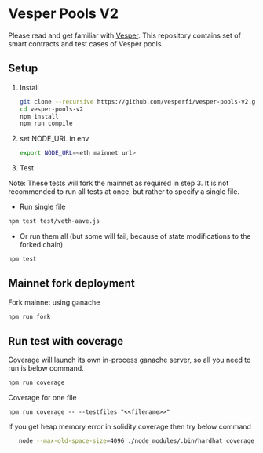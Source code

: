 # Vesper Pools V2

Please read and get familiar with [Vesper](https://docs.vesper.finance/). This repository contains set of smart contracts and test cases of Vesper pools.

## Setup

1. Install

   ```sh
   git clone --recursive https://github.com/vesperfi/vesper-pools-v2.git
   cd vesper-pools-v2
   npm install
   npm run compile
   ```

2. set NODE_URL in env

   ```sh
   export NODE_URL=<eth mainnet url>
   ```

3. Test

Note: These tests will fork the mainnet as required in step 3. It is not recommended to run all tests at once, but rather to specify a single file.

- Run single file

```sh
npm test test/veth-aave.js
```

- Or run them all (but some will fail, because of state modifications to the forked chain)

```sh
npm test
```

## Mainnet fork deployment

Fork mainnet using ganache

```sh
npm run fork
```

## Run test with coverage

Coverage will launch its own in-process ganache server, so all you need to run is below command.

```sh
npm run coverage
```

Coverage for one file

```
npm run coverage -- --testfiles "<<filename>>"
```

If you get heap memory error in solidity coverage then try below command
```sh
   node --max-old-space-size=4096 ./node_modules/.bin/hardhat coverage --testfiles "fileName"
```

